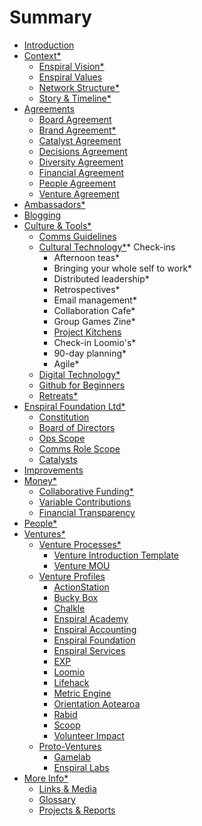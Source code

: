 # Summary

* [Introduction](README.md)
* [Context*](context.md)
  * [Enspiral Vision*](enspiral_vision.md)
  * [Enspiral Values](values.md)
  * [Network Structure*](network_structure.md)
  * [Story & Timeline*](timeline.md)
* [Agreements](agreements.md)
  * [Board Agreement](board_agreement.md)
  * [Brand Agreement*](brand_agreement.md)
  * [Catalyst Agreement](catalyst_agreement.md)
  * [Decisions Agreement](decisions_agreement.md)
  * [Diversity Agreement](diversity_agreement.md)
  * [Financial Agreement](financial_agreement.md)
  * [People Agreement](people_agreement.md)
  * [Venture Agreement](venture_agreement.md)
* [Ambassadors*](ambassadors.md)
* [Blogging](blogging.md)
* [Culture & Tools*](culture.md)
  * [Comms Guidelines](comms_guidelines.md)
  * [Cultural Technology*](cultural_tech.md)* Check-ins
    * Afternoon teas*
    * Bringing your whole self to work*
    * Distributed leadership*
    * Retrospectives*
    * Email management*
    * Collaboration Cafe*
    * Group Games Zine*
    * [Project Kitchens](project_kitchen.md)
    * Check-in Loomio's*
    * 90-day planning*
    * Agile*
  * [Digital Technology*](digital_tech.md)
  * [Github for Beginners](github_for_beginners.md)
  * [Retreats*](retreats.md)
* [Enspiral Foundation Ltd*](foundation.md)
  * [Constitution](constitution.md)
  * [Board of Directors](board.md)
  * [Ops Scope](ops-scope.md)
  * [Comms Role Scope](comms-role.md)
  * [Catalysts](catalysts.md)
* [Improvements](improvements.md)
* [Money*](money.md)
  * [Collaborative Funding*](collabfunding.md)
  * [Variable Contributions](finances_variable_contributions.md)
  * [Financial Transparency](financial_transparency.md)
* [People*](people.md)
* [Ventures*](ventures.md)
  * [Venture Processes*](venture_processes.md)
    * [Venture Introduction Template](venture_introduction_template.md)
    * [Venture MOU](venture_mou.md)
  * [Venture Profiles](venture_profiles.md)
    * [ActionStation](ventures/actionstation.md)
    * [Bucky Box](ventures/bucky_box.md)
    * [Chalkle](ventures/chalkle.md)
    * [Enspiral Academy](ventures/enspiral_academy.md)
    * [Enspiral Accounting](ventures/enspiral_accounting.md)
    * [Enspiral Foundation](ventures/enspiral_foundation.md)
    * [Enspiral Services](ventures/enspiral_services.md)
    * [EXP](ventures/exp.md)
    * [Loomio](ventures/loomio.md)
    * [Lifehack](ventures/lifehack.md)
    * [Metric Engine](ventures/metric_engine.md)
    * [Orientation Aotearoa](ventures/orientation_aotearoa.md)
    * [Rabid](ventures/rabid.md)
    * [Scoop](ventures/scoop.md)
    * [Volunteer Impact](ventures/volunteer_impact.md)
  * [Proto-Ventures](proto-ventures.md)
    * [Gamelab](proto-ventures/gamelab.md)
    * [Enspiral Labs](proto-ventures/enspiral-labs.md)
* [More Info*](more_info.md)
   * [Links & Media](links_media.md)
   * [Glossary](glossary.md)
   * [Projects & Reports](projects_reports.md)


